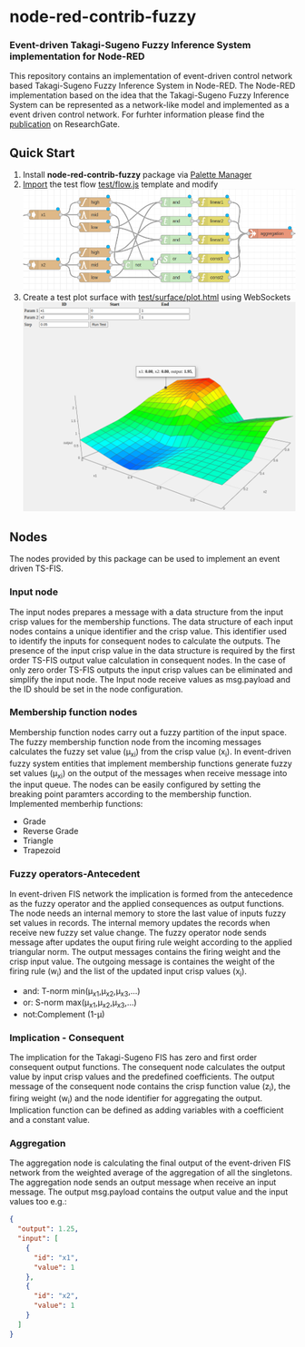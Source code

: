 

# node-red-contrib-fuzzy

### Event-driven Takagi-Sugeno Fuzzy Inference System implementation for Node-RED

This repository contains an implementation of event-driven control network based Takagi-Sugeno Fuzzy Inference System in Node-RED. The Node-RED implementation based on the idea that the Takagi-Sugeno Fuzzy Inference System can be represented as a network-like model and implemented as a event driven control network. For furhter information please find the  [publication](https://www.researchgate.net/publication/342054388_Event-driven_Fuzzy_Inference_System_Implementation_in_Node-RED) on ResearchGate.

##  Quick Start

1. Install **node-red-contrib-fuzzy** package via [Palette Manager](https://nodered.org/docs/user-guide/editor/palette/manager)
2. [Import](https://nodered.org/docs/user-guide/editor/workspace/import-export)  the test flow [test/flow.js](./test/flow.js) template and modify
![Node-RED TS-FIS](nrfis.png)
3. Create a test plot surface with [test/surface/plot.html](./test/surface/plot.html) using WebSockets
![Surface Plot](surface_plot.png)

## Nodes
The nodes provided by this package can be used to implement an event driven TS-FIS. 

### Input node 

The input nodes prepares a message with a data structure from the input crisp values for the membership functions. The data structure of each input nodes contains a unique identifier and the crisp value. This
identifier used to identify the inputs for consequent nodes to calculate the outputs. The presence of the input crisp value in the data structure is required by the first order TS-FIS output value calculation in consequent nodes. In the case of only zero order TS-FIS outputs the input crisp values can be eliminated and simplify the input node. 
The Input node  receive values as msg.payload and the ID should be set in the node configuration.

### Membership function nodes

Membership function nodes carry out a fuzzy partition of the input space. The fuzzy membership function node from the incoming messages calculates the fuzzy set value (µ<sub>xi</sub>) from the crisp value (x<sub>i</sub>). In event-driven fuzzy system entities that implement membership functions generate fuzzy set values (µ<sub>xi</sub>) on the output of the messages when receive message into the input queue. 
The nodes can be easily configured by setting the breaking point paramters according to the membership function.
Implemented memberhip functions:
- Grade
- Reverse Grade
- Triangle
- Trapezoid


### Fuzzy operators-Antecedent
In event-driven FIS network the implication is formed from the antecedence as the fuzzy operator and the applied consequences as output functions. The node needs an internal memory to store the last value of inputs fuzzy set values in records. The internal memory updates the records when receive new fuzzy set value change. The fuzzy operator node sends message after updates the ouput firing rule weight according to the applied triangular norm. The output messages contains the firing weight and the crisp input value. The outgoing message is containes the weight of the firing rule (w<sub>i</sub>) and the list of the updated input crisp values (x<sub>i</sub>).

- and: T-norm min(µ<sub>x1</sub>,µ<sub>x2</sub>,µ<sub>x3</sub>,...)
- or: S-norm max(µ<sub>x1</sub>,µ<sub>x2</sub>,µ<sub>x3</sub>,...)
- not:Complement (1-µ)

### Implication - Consequent

The implication for the Takagi-Sugeno FIS has zero and first order consequent output functions. The consequent
node calculates the output value by input crisp values and the predefined coefficients. The output message of the consequent node contains the crisp function value (z<sub>i</sub>), the firing weight (w<sub>i</sub>) and the node identifier for aggregating the output. Implication function can be defined as adding variables with a coefficient and a constant value.

### Aggregation
The aggregation node is calculating the final output of the event-driven FIS network from the weighted average of the aggregation of all the singletons. The aggregation node sends an output message when receive an input message.
The output msg.payload contains the output value and the input values too e.g.:
```json
{
  "output": 1.25,
  "input": [
    {
      "id": "x1",
      "value": 1
    },
    {
      "id": "x2",
      "value": 1
    }
  ]
}
```

